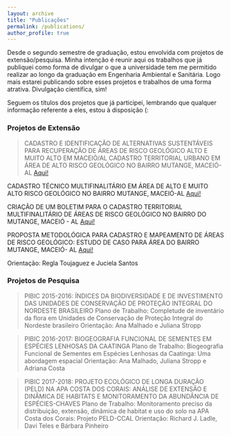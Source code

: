 ```yaml
---
layout: archive
title: "Publicações"
permalink: /publications/
author_profile: true
--- 
```


Desde o segundo semestre de graduação, estou envolvida com projetos de extensão/pesquisa. Minha intenção é reunir aqui os trabalhos que
já publiquei como forma de divulgar o que a universidade tem me permitido realizar ao longo da graduação em Engenharia Ambiental e
Sanitária. Logo mais estarei publicando sobre esses projetos e trabalhos de uma forma atrativa. Divulgação científica, sim!

Seguem os títulos dos projetos que já participei, lembrando que qualquer informação referente a eles, estou à disposição (:

### Projetos de Extensão

> CADASTRO E IDENTIFICAÇÃO DE ALTERNATIVAS SUSTENTÁVEIS PARA RECUPERAÇÃO DE ÁREAS DE RISCO GEOLÓGICO ALTO E MUITO ALTO EM MACEIÓ/AL
CADASTRO TERRITORIAL URBANO EM ÁREA DE ALTO RISCO GEOLÓGICO NO BAIRRO MUTANGE, MACEIÓ-AL <span style="color:blue"> [Aqui!](https://github.com/nicolli/Trabalhos_Publicados/blob/master/2014_CAIITE_CTM_Mutange.pdf)</span>

CADASTRO TÉCNICO MULTIFINALITÁRIO EM ÁREA DE ALTO E MUITO ALTO RISCO GEOLÓGICO NO BAIRRO MUTANGE, MACEIÓ-AL <span style="color:blue"> [Aqui!](https://github.com/nicolli/Trabalhos_Publicados/blob/master/2015_CONECTE_CTM_Risco_Geol%C3%B3gico.pdf)</span>

CRIAÇÃO DE UM BOLETIM PARA O CADASTRO TERRITORIAL MULTIFINALITÁRIO DE ÁREAS DE RISCO GEOLÓGICO NO BAIRRO DO MUTANGE, MACEIÓ - AL <span style="color:blue"> [Aqui!](https://github.com/nicolli/Trabalhos_Publicados/blob/master/2015_GEOALAGOAS_Boletim_CTM_Risco_Geol%C3%B3gico.pdf)</span>

PROPOSTA METODOLÓGICA PARA CADASTRO E MAPEAMENTO DE ÁREAS DE RISCO GEOLÓGICO: ESTUDO DE CASO PARA ÁREA DO BAIRRO MUTANGE, MACEIÓ- AL <span style="color:blue"> [Aqui!](https://github.com/nicolli/Trabalhos_Publicados/blob/master/2017_SBGeCTIG_Cadastro_Mapeamento_Risco_Geol%C3%B3gico.pdf)</span>

Orientação: Regla Toujaguez e Juciela Santos

### Projetos de Pesquisa

> PIBIC 2015-2016: ÍNDICES DA BIODIVERSIDADE E DE INVESTIMENTO DAS UNIDADES DE CONSERVAÇÃO DE PROTEÇÃO INTEGRAL DO NORDESTE BRASILEIRO
Plano de Trabalho: Completude de inventário da flora em Unidades de Conservação de Proteção Integral do Nordeste brasileiro
Orientação: Ana Malhado e Juliana Stropp

> PIBIC 2016-2017: BIOGEOGRAFIA FUNCIONAL DE SEMENTES EM ESPÉCIES LENHOSAS DA CAATINGA
Plano de Trabalho: Biogeografia Funcional de Sementes em Espécies Lenhosas da Caatinga: Uma abordagem espacial
Orientação: Ana Malhado, Juliana Stropp e Adriana Costa

> PIBIC 2017-2018: PROJETO ECOLÓGICO DE LONGA DURAÇÃO (PELD) NA APA COSTA DOS CORAIS: ANÁLISE DE EXTENSÃO E DINÂMICA DE HABITATS E MONITORAMENTO DA ABUNDÂNCIA DE ESPÉCIES-CHAVES
Plano de Trabalho: Monitoramento preciso da distribuição, extensão, dinâmica de habitat e uso do solo na APA Costa dos Corais: Projeto PELD-CCAL
Orientação: Richard J. Ladle, Davi Teles e Bárbara Pinheiro
